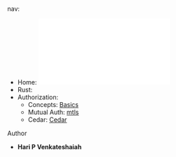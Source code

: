 
nav:
  - Home: ![](./README.md)
  - Rust: [](./books/rust.md)
  - Authorization:
      - Concepts: [Basics](./books/authz.md)
      - Mutual Auth: [mtls](./books/mtls.md)
      - Cedar: [Cedar](./books/cedar.md)


Author
* **Hari P Venkateshaiah** 
